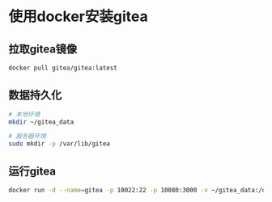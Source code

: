 # 使用docker安装gitea

## 拉取gitea镜像

```bash
docker pull gitea/gitea:latest
```

## 数据持久化

```bash
# 本地环境
mkdir ~/gitea_data

# 服务器环境
sudo mkdir -p /var/lib/gitea
```

## 运行gitea

```bash
docker run -d --name=gitea -p 10022:22 -p 10080:3000 -v ~/gitea_data:/data gitea/gitea:latest
```


